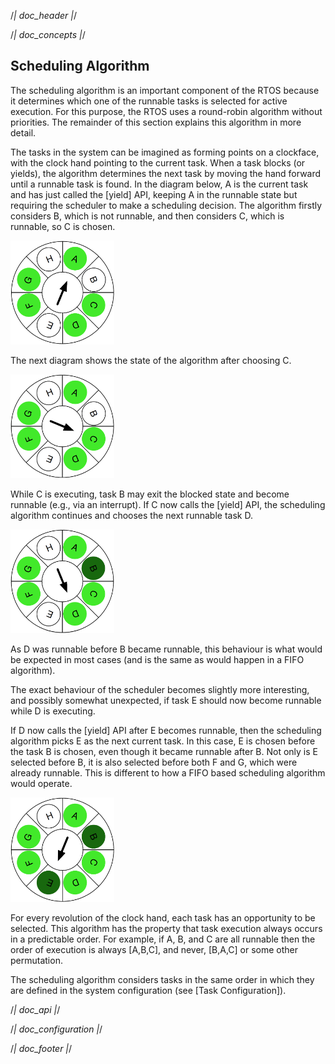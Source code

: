 /*| doc_header |*/

/*| doc_concepts |*/
## Scheduling Algorithm

The scheduling algorithm is an important component of the RTOS because it determines which one of the runnable tasks is selected for active execution.
For this purpose, the RTOS uses a round-robin algorithm without priorities.
The remainder of this section explains this algorithm in more detail.

The tasks in the system can be imagined as forming points on a clockface, with the clock hand pointing to the current task.
When a task blocks (or yields), the algorithm determines the next task by moving the hand forward until a runnable task is found.
In the diagram below, A is the current task and has just called the [<span class="api">yield</span>] API, keeping A in the runnable state but requiring the scheduler to make a scheduling decision.
The algorithm firstly considers B, which is not runnable, and then considers C, which is runnable, so C is chosen.

<img src="docs/round_robin_1.png" width="33%" />

The next diagram shows the state of the algorithm after choosing C.

<img src="docs/round_robin_2.png" width="33%" />

While C is executing, task B may exit the blocked state and become runnable (e.g., via an interrupt).
If C now calls the [<span class="api">yield</span>] API, the scheduling algorithm continues and chooses the next runnable task D.

<img src="docs/round_robin_3.png" width="33%" />

As D was runnable before B became runnable, this behaviour is what would be expected in most cases (and is the same as would happen in a FIFO algorithm).

The exact behaviour of the scheduler becomes slightly more interesting, and possibly somewhat unexpected, if task E should now become runnable while D is executing.

If D now calls the [<span class="api">yield</span>] API after E becomes runnable, then the scheduling algorithm picks E as the next current task.
In this case, E is chosen before the task B is chosen, even though it became runnable after B.
Not only is E selected before B, it is also selected before both F and G, which were already runnable.
This is different to how a FIFO based scheduling algorithm would operate.

<img src="docs/round_robin_4.png" width="33%" />

For every revolution of the clock hand, each task has an opportunity to be selected.
This algorithm has the property that task execution always occurs in a predictable order.
For example, if A, B, and C are all runnable then the order of execution is always [A,B,C], and never, [B,A,C] or some other permutation.

The scheduling algorithm considers tasks in the same order in which they are defined in the system configuration (see [Task Configuration]).

/*| doc_api |*/

/*| doc_configuration |*/

/*| doc_footer |*/
